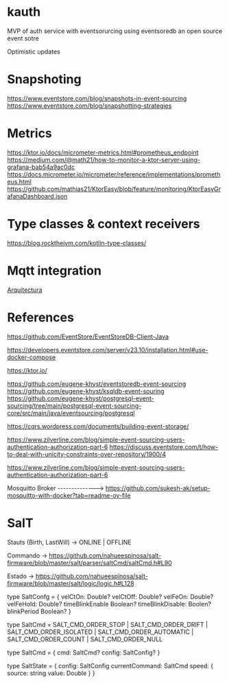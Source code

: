 kauth
=====

MVP of auth service with eventsorurcing using eventsoredb an open source event sotre


Optimistic updates


Snapshoting
===========

https://www.eventstore.com/blog/snapshots-in-event-sourcing
https://www.eventstore.com/blog/snapshotting-strategies


Metrics
=======

https://ktor.io/docs/micrometer-metrics.html#prometheus_endpoint
https://medium.com/@math21/how-to-monitor-a-ktor-server-using-grafana-bab54a9ac0dc
https://docs.micrometer.io/micrometer/reference/implementations/prometheus.html
https://github.com/mathias21/KtorEasy/blob/feature/monitoring/KtorEasyGrafanaDashboard.json

Type classes & context receivers
================================

https://blog.rockthejvm.com/kotlin-type-classes/

Mqtt integration
================
[Arquitectura](https://excalidraw.com/#room=3a9874700d8b76e32c61,l_QWfLG-qK3TJQ-p5h42Sg)

References
==========

https://github.com/EventStore/EventStoreDB-Client-Java

https://developers.eventstore.com/server/v23.10/installation.html#use-docker-compose

https://ktor.io/

https://github.com/eugene-khyst/eventstoredb-event-sourcing
https://github.com/eugene-khyst/ksqldb-event-souring
https://github.com/eugene-khyst/postgresql-event-sourcing/tree/main/postgresql-event-sourcing-core/src/main/java/eventsourcing/postgresql

https://cqrs.wordpress.com/documents/building-event-storage/


https://www.zilverline.com/blog/simple-event-sourcing-users-authentication-authorization-part-6
https://discuss.eventstore.com/t/how-to-deal-with-unicity-constraints-over-repository/1900/4

https://www.zilverline.com/blog/simple-event-sourcing-users-authentication-authorization-part-6

Mosquitto Broker  --------------> https://github.com/sukesh-ak/setup-mosquitto-with-docker?tab=readme-ov-file


SalT
====

Stauts (Birth, LastWill) -> ONLINE | OFFLINE

Commando -> https://github.com/nahueespinosa/salt-firmware/blob/master/salt/parser/saltCmd/saltCmd.h#L90


Estado -> https://github.com/nahueespinosa/salt-firmware/blob/master/salt/logic/logic.h#L128

type SaltConfg = {
    velCtOn: Double?
    velCtOff: Double?
    velFeOn: Double?
    velFeHold: Double?
    timeBlinkEnable Boolean?
    timeBlinkDisable: Boolen?
    blinkPeriod Boolean?
}

type SaltCmd = 
    SALT_CMD_ORDER_STOP      |
    SALT_CMD_ORDER_DRIFT     |
    SALT_CMD_ORDER_ISOLATED  |
    SALT_CMD_ORDER_AUTOMATIC |
    SALT_CMD_ORDER_COUNT     |
    SALT_CMD_ORDER_NULL    

type SaltCmd = {
   cmd: SaltCmd?
   config: SaltConfig?
}

type SaltState = {
    config: SaltConfig
    currentCommand: SaltCmd
    speed: {
        source: string
        value: Double
    }
}






























